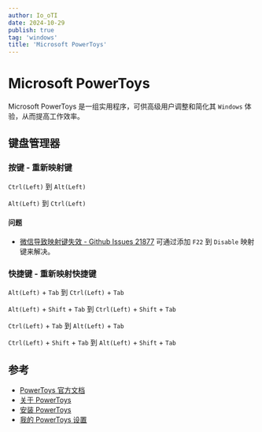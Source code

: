 ```yaml
---
author: Io_oTI
date: 2024-10-29
publish: true
tag: 'windows'
title: 'Microsoft PowerToys'
---
```


# Microsoft PowerToys

Microsoft PowerToys 是一组实用程序，可供高级用户调整和简化其 `Windows` 体验，从而提高工作效率。

## 键盘管理器

### 按键 - 重新映射键

`Ctrl(Left)` 到 `Alt(Left)`

`Alt(Left)` 到 `Ctrl(Left)`


#### 问题

 - [微信导致映射键失效 - Github Issues 21877](https://github.com/microsoft/PowerToys/issues/21877#issuecomment-1876571225)
  可通过添加 `F22` 到 `Disable` 映射键来解决。

### 快捷键 - 重新映射快捷键

`Alt(Left)` + `Tab` 到 `Ctrl(Left)` + `Tab`

`Alt(Left)` + `Shift` + `Tab` 到 `Ctrl(Left)` + `Shift` + `Tab`

`Ctrl(Left)` + `Tab` 到 `Alt(Left)` + `Tab`

`Ctrl(Left)` + `Shift` + `Tab` 到 `Alt(Left)` + `Shift` + `Tab`

## 参考

- [PowerToys 官方文档](https://docs.microsoft.com/zh-cn/windows/powertoys/)
- [关于 PowerToys](https://learn.microsoft.com/zh-cn/windows/powertoys/)
- [安装 PowerToys](https://docs.microsoft.com/en-us/windows/powertoys/install)
- [我的 PowerToys 设置](https://github.com/io-oti/oh-settings/tree/main/power-toys)
